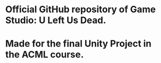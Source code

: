 # Official GitHub repository of Game Studio: U Left Us Dead. 
# Made for the final Unity Project in the ACML course.
